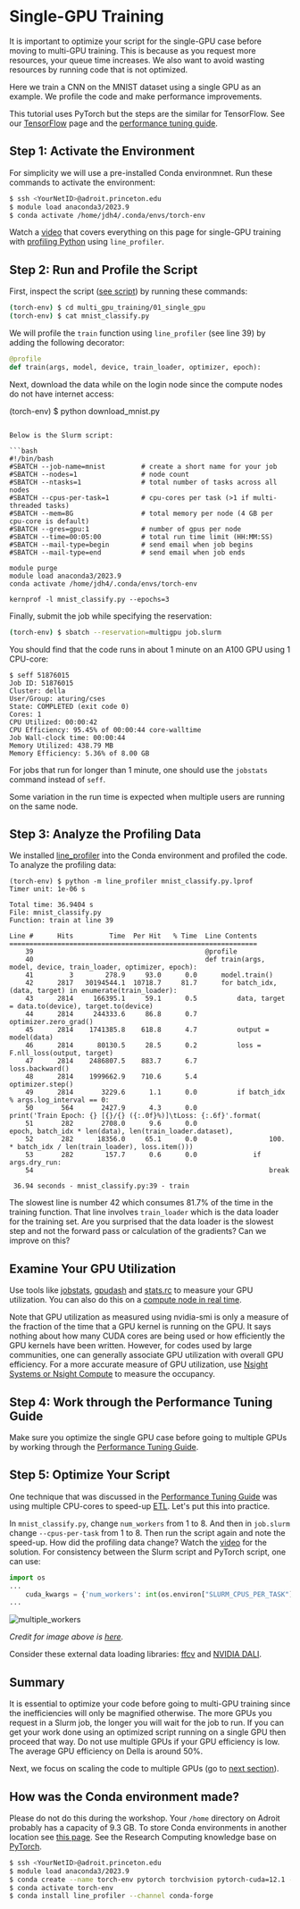 # Single-GPU Training

It is important to optimize your script for the single-GPU case before moving to multi-GPU training. This is because as you request more resources, your queue time increases. We also want to avoid wasting resources by running code that is not optimized.

Here we train a CNN on the MNIST dataset using a single GPU as an example. We profile the code and make performance improvements.

This tutorial uses PyTorch but the steps are the similar for TensorFlow. See our [TensorFlow](https://researchcomputing.princeton.edu/support/knowledge-base/tensorflow#install) page and the [performance tuning guide](https://tigress-web.princeton.edu/~jdh4/TensorflowPerformanceOptimization_GTC2021.pdf).

## Step 1: Activate the Environment

For simplicity we will use a pre-installed Conda environmnet. Run these commands to activate the environment:

```bash
$ ssh <YourNetID>@adroit.princeton.edu
$ module load anaconda3/2023.9
$ conda activate /home/jdh4/.conda/envs/torch-env
```

Watch a [video](https://www.youtube.com/watch?v=wqTgM-Wq4YY&t=296s) that covers everything on this page for single-GPU training with [profiling Python](https://researchcomputing.princeton.edu/python-profiling) using `line_profiler`.

## Step 2: Run and Profile the Script

First, inspect the script ([see script](mnist_classify.py)) by running these commands:

```bash
(torch-env) $ cd multi_gpu_training/01_single_gpu
(torch-env) $ cat mnist_classify.py
```

We will profile the `train` function using `line_profiler` (see line 39) by adding the following decorator:

```python
@profile
def train(args, model, device, train_loader, optimizer, epoch):
```

Next, download the data while on the login node since the compute nodes do not have internet access:

(torch-env) $ python download_mnist.py
```

Below is the Slurm script:

```bash
#!/bin/bash
#SBATCH --job-name=mnist         # create a short name for your job
#SBATCH --nodes=1                # node count
#SBATCH --ntasks=1               # total number of tasks across all nodes
#SBATCH --cpus-per-task=1        # cpu-cores per task (>1 if multi-threaded tasks)
#SBATCH --mem=8G                 # total memory per node (4 GB per cpu-core is default)
#SBATCH --gres=gpu:1             # number of gpus per node
#SBATCH --time=00:05:00          # total run time limit (HH:MM:SS)
#SBATCH --mail-type=begin        # send email when job begins
#SBATCH --mail-type=end          # send email when job ends

module purge
module load anaconda3/2023.9
conda activate /home/jdh4/.conda/envs/torch-env

kernprof -l mnist_classify.py --epochs=3
```

Finally, submit the job while specifying the reservation:

```bash
(torch-env) $ sbatch --reservation=multigpu job.slurm
```

You should find that the code runs in about 1 minute on an A100 GPU using 1 CPU-core:

```
$ seff 51876015
Job ID: 51876015
Cluster: della
User/Group: aturing/cses
State: COMPLETED (exit code 0)
Cores: 1
CPU Utilized: 00:00:42
CPU Efficiency: 95.45% of 00:00:44 core-walltime
Job Wall-clock time: 00:00:44
Memory Utilized: 438.79 MB
Memory Efficiency: 5.36% of 8.00 GB
```

For jobs that run for longer than 1 minute, one should use the `jobstats` command instead of `seff`.

Some variation in the run time is expected when multiple users are running on the same node.

## Step 3: Analyze the Profiling Data

We installed [line_profiler](https://researchcomputing.princeton.edu/python-profiling) into the Conda environment and profiled the code. To analyze the profiling data:

```
(torch-env) $ python -m line_profiler mnist_classify.py.lprof 
Timer unit: 1e-06 s

Total time: 36.9404 s
File: mnist_classify.py
Function: train at line 39

Line #      Hits         Time  Per Hit   % Time  Line Contents
==============================================================
    39                                           @profile
    40                                           def train(args, model, device, train_loader, optimizer, epoch):
    41         3        278.9     93.0      0.0      model.train()
    42      2817   30194544.1  10718.7     81.7      for batch_idx, (data, target) in enumerate(train_loader):
    43      2814     166395.1     59.1      0.5          data, target = data.to(device), target.to(device)
    44      2814     244333.6     86.8      0.7          optimizer.zero_grad()
    45      2814    1741385.8    618.8      4.7          output = model(data)
    46      2814      80130.5     28.5      0.2          loss = F.nll_loss(output, target)
    47      2814    2486807.5    883.7      6.7          loss.backward()
    48      2814    1999662.9    710.6      5.4          optimizer.step()
    49      2814       3229.6      1.1      0.0          if batch_idx % args.log_interval == 0:
    50       564       2427.9      4.3      0.0              print('Train Epoch: {} [{}/{} ({:.0f}%)]\tLoss: {:.6f}'.format(
    51       282       2708.0      9.6      0.0                  epoch, batch_idx * len(data), len(train_loader.dataset),
    52       282      18356.0     65.1      0.0                  100. * batch_idx / len(train_loader), loss.item()))
    53       282        157.7      0.6      0.0              if args.dry_run:
    54                                                           break

 36.94 seconds - mnist_classify.py:39 - train
```

The slowest line is number 42 which consumes 81.7% of the time in the training function. That line involves `train_loader` which is the data loader for the training set. Are you surprised that the data loader is the slowest step and not the forward pass or calculation of the gradients? Can we improve on this?

## Examine Your GPU Utilization

Use tools like [jobstats](https://researchcomputing.princeton.edu/support/knowledge-base/job-stats#jobstats), [gpudash](https://researchcomputing.princeton.edu/support/knowledge-base/gpu-computing#gpudash) and [stats.rc](https://researchcomputing.princeton.edu/support/knowledge-base/job-stats#stats.rc) to measure your GPU utilization. You can also do this on a [compute node in real time](https://researchcomputing.princeton.edu/support/knowledge-base/gpu-computing#gpu-utilization).

Note that GPU utilization as measured using nvidia-smi is only a measure of the fraction of the time that a GPU kernel is running on the GPU. It says nothing about how many CUDA cores are being used or how efficiently the GPU kernels have been written. However, for codes used by large communities, one can generally associate GPU utilization with overall GPU efficiency. For a more accurate measure of GPU utilization, use [Nsight Systems or Nsight Compute](https://researchcomputing.princeton.edu/support/knowledge-base/gpu-computing#profiling) to measure the occupancy.

## Step 4: Work through the Performance Tuning Guide

Make sure you optimize the single GPU case before going to multiple GPUs by working through the [Performance Tuning Guide](https://pytorch.org/tutorials/recipes/recipes/tuning_guide.html).

## Step 5: Optimize Your Script

One technique that was discussed in the [Performance Tuning Guide](https://pytorch.org/tutorials/recipes/recipes/tuning_guide.html) was using multiple CPU-cores to speed-up [ETL](https://en.wikipedia.org/wiki/Extract,_transform,_load). Let's put this into practice.

In `mnist_classify.py`, change `num_workers` from 1 to 8. And then in `job.slurm` change `--cpus-per-task` from 1 to 8. Then run the script again and note the speed-up. How did the profiling data change? Watch the [video](https://www.youtube.com/watch?v=wqTgM-Wq4YY&t=296s) for the solution. For consistency between the Slurm script and PyTorch script, one can use:

```python
import os
...
    cuda_kwargs = {'num_workers': int(os.environ["SLURM_CPUS_PER_TASK"]),
...
```

![multiple_workers](https://www.telesens.co/wp-content/uploads/2019/04/img_5ca4eff975d80.png)

*Credit for image above is [here](https://www.telesens.co/2019/04/04/distributed-data-parallel-training-using-pytorch-on-aws/).*

Consider these external data loading libraries: [ffcv](https://github.com/libffcv/ffcv) and [NVIDIA DALI](https://developer.nvidia.com/dali).

## Summary

It is essential to optimize your code before going to multi-GPU training since the inefficiencies will only be magnified otherwise. The more GPUs you request in a Slurm job, the longer you will wait for the job to run. If you can get your work done using an optimized script running on a single GPU then proceed that way. Do not use multiple GPUs if your GPU efficiency is low. The average GPU efficiency on Della is around 50%.

Next, we focus on scaling the code to multiple GPUs (go to [next section](../02_pytorch_ddp)).

## How was the Conda environment made?

Please do not do this during the workshop. Your `/home` directory on Adroit probably has a capacity of 9.3 GB. To store Conda environments in another location see [this page](https://researchcomputing.princeton.edu/support/knowledge-base/checkquota). See the Research Computing knowledge base on [PyTorch](https://researchcomputing.princeton.edu/support/knowledge-base/pytorch).

```bash
$ ssh <YourNetID>@adroit.princeton.edu
$ module load anaconda3/2023.9
$ conda create --name torch-env pytorch torchvision pytorch-cuda=12.1 -c pytorch -c nvidia -y
$ conda activate torch-env
$ conda install line_profiler --channel conda-forge
```
